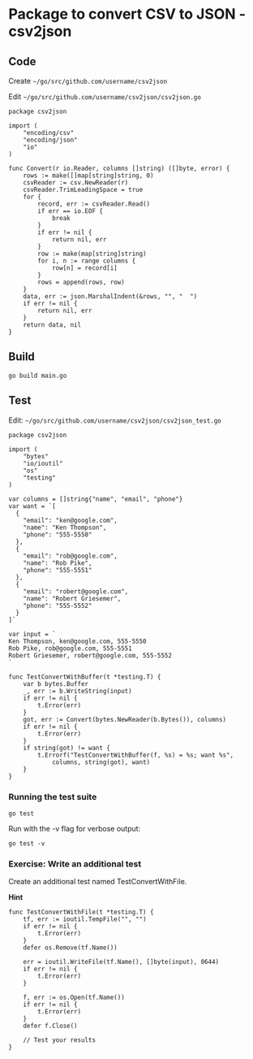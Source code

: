 # Package to convert CSV to JSON - csv2json

## Code

Create `~/go/src/github.com/username/csv2json`

Edit `~/go/src/github.com/username/csv2json/csv2json.go`

```
package csv2json

import (
	"encoding/csv"
	"encoding/json"
	"io"
)

func Convert(r io.Reader, columns []string) ([]byte, error) {
	rows := make([]map[string]string, 0)
	csvReader := csv.NewReader(r)
	csvReader.TrimLeadingSpace = true
	for {
		record, err := csvReader.Read()
		if err == io.EOF {
			break
		}
		if err != nil {
			return nil, err
		}
		row := make(map[string]string)
		for i, n := range columns {
			row[n] = record[i]
		}
		rows = append(rows, row)
	}
	data, err := json.MarshalIndent(&rows, "", "  ")
	if err != nil {
		return nil, err
	}
	return data, nil
}
```

## Build

```
go build main.go
```

## Test

Edit: `~/go/src/github.com/username/csv2json/csv2json_test.go`

```
package csv2json

import (
	"bytes"
	"io/ioutil"
	"os"
	"testing"
)

var columns = []string{"name", "email", "phone"}
var want = `[
  {
	"email": "ken@google.com",
	"name": "Ken Thompson",
	"phone": "555-5550"
  },
  {
	"email": "rob@google.com",
	"name": "Rob Pike",
	"phone": "555-5551"
  },
  {
	"email": "robert@google.com",
	"name": "Robert Griesemer",
	"phone": "555-5552"
  }
]`

var input = `
Ken Thompson, ken@google.com, 555-5550
Rob Pike, rob@google.com, 555-5551
Robert Griesemer, robert@google.com, 555-5552
`

func TestConvertWithBuffer(t *testing.T) {
	var b bytes.Buffer
	_, err := b.WriteString(input)
	if err != nil {
		t.Error(err)
	}
	got, err := Convert(bytes.NewReader(b.Bytes()), columns)
	if err != nil {
		t.Error(err)
	}
	if string(got) != want {
		t.Errorf("TestConvertWithBuffer(f, %s) = %s; want %s",
			columns, string(got), want)
	}
}
```

### Running the test suite

```
go test
```

Run with the -v flag for verbose output:

```
go test -v
```

### Exercise: Write an additional test

Create an additional test named TestConvertWithFile.

**Hint**

```
func TestConvertWithFile(t *testing.T) {
	tf, err := ioutil.TempFile("", "")
	if err != nil {
		t.Error(err)
	}
	defer os.Remove(tf.Name())

	err = ioutil.WriteFile(tf.Name(), []byte(input), 0644)
	if err != nil {
		t.Error(err)
	}

	f, err := os.Open(tf.Name())
	if err != nil {
		t.Error(err)
	}
	defer f.Close()

	// Test your results
}
```
